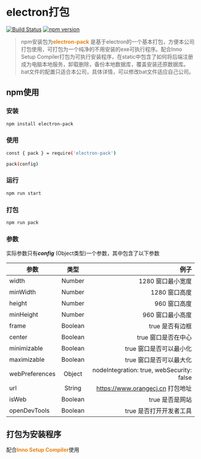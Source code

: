 # electron打包

[![Build Status](https://travis-ci.org/wulv/del-expired-file.png)]()
[![npm version](https://badge.fury.io/js/electron-pack.svg)](https://badge.fury.io/js/electron-pack)

> npm安装包为<strong style="color:#e68414">electron-pack</strong>  是基于electron的一个基本打包，方便本公司打包使用，可打包为一个纯净的不用安装的exe可执行程序。配合Inno Setup Compiler打包为可执行安装程序，在static中包含了如何将后端注册成为电脑本地服务，卸载删除，备份本地数据库，覆盖安装还原数据库。bat文件的配置只适合本公司，具体详情，可以修改bat文件适应自己公司。

## npm使用

### 安装

``` bash
npm install electron-pack
```

### 使用

``` bash
const { pack } = require('electron-pack')

pack(config)
```

### 运行

``` bash
npm run start
```

### 打包

``` bash
npm run pack
```

### 参数

实际参数只有***config*** (Object类型)一个参数，其中包含了以下参数

| 参数           |   类型  |                                      例子 |
|----------------|:-------:|------------------------------------------:|
| width          |  Number |                           1280 窗口最小宽度 |
| minWidth       |  Number |                              1280 窗口高度 |
| height         |  Number |                               960 窗口高度 |
| minHeight      |  Number |                            960 窗口最小高度 |
| frame          | Boolean |                            true 是否有边框 |
| center         | Boolean |                         true 窗口是否在中心 |
| minimizable    | Boolean |                      true 窗口是否可以最小化 |
| maximizable    | Boolean |                      true 窗口是否可以最大化 |
| webPreferences |  Object | nodeIntegration: true, webSecurity: false |
| url            |  String |           https://www.orangecj.cn 打包地址 |
| isWeb          | Boolean |                            true 是否是网站 |
| openDevTools   | Boolean |                      true 是否打开开发者工具 |

## 打包为安装程序

配合<strong style="color:#e68414">Inno Setup Compiler</strong>使用
